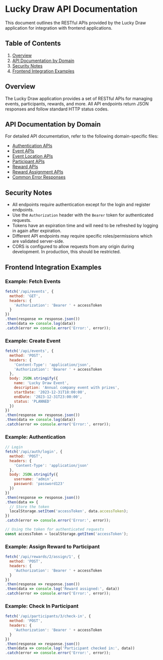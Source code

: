 # Lucky Draw API Documentation

This document outlines the RESTful APIs provided by the Lucky Draw application for integration with frontend applications.

## Table of Contents

1. [Overview](#overview)
2. [API Documentation by Domain](#api-documentation-by-domain)
3. [Security Notes](#security-notes)
4. [Frontend Integration Examples](#frontend-integration-examples)

## Overview

The Lucky Draw application provides a set of RESTful APIs for managing events, participants, rewards, and more. All API endpoints return JSON responses and follow standard HTTP status codes.

## API Documentation by Domain

For detailed API documentation, refer to the following domain-specific files:

- [Authentication APIs](./docs/api/Authentication_API.md)
- [Event APIs](./docs/api/Event_API.md)
- [Event Location APIs](./docs/api/EventLocation_API.md)
- [Participant APIs](./docs/api/Participant_API.md)
- [Reward APIs](./docs/api/Reward_API.md)
- [Reward Assignment APIs](./docs/api/RewardAssignment_API.md)
- [Common Error Responses](./docs/api/Error_Responses.md)

## Security Notes

- All endpoints require authentication except for the login and register endpoints.
- Use the `Authorization` header with the `Bearer` token for authenticated requests.
- Tokens have an expiration time and will need to be refreshed by logging in again after expiration.
- Different API endpoints may require specific roles/permissions which are validated server-side.
- CORS is configured to allow requests from any origin during development. In production, this should be restricted.

## Frontend Integration Examples

### Example: Fetch Events

```javascript
fetch('/api/events', {
  method: 'GET',
  headers: {
    'Authorization': 'Bearer ' + accessToken
  }
})
.then(response => response.json())
.then(data => console.log(data))
.catch(error => console.error('Error:', error));
```

### Example: Create Event

```javascript
fetch('/api/events', {
  method: 'POST',
  headers: {
    'Content-Type': 'application/json',
    'Authorization': 'Bearer ' + accessToken
  },
  body: JSON.stringify({
    name: 'Lucky Draw Event',
    description: 'Annual company event with prizes',
    startDate: '2023-12-31T18:00:00',
    endDate: '2023-12-31T23:00:00',
    status: 'PLANNED'
  })
})
.then(response => response.json())
.then(data => console.log(data))
.catch(error => console.error('Error:', error));
```

### Example: Authentication

```javascript
// Login
fetch('/api/auth/login', {
  method: 'POST',
  headers: {
    'Content-Type': 'application/json'
  },
  body: JSON.stringify({
    username: 'admin',
    password: 'password123'
  })
})
.then(response => response.json())
.then(data => {
  // Store the token
  localStorage.setItem('accessToken', data.accessToken);
})
.catch(error => console.error('Error:', error));

// Using the token for authenticated requests
const accessToken = localStorage.getItem('accessToken');
```

### Example: Assign Reward to Participant

```javascript
fetch('/api/rewards/2/assign/1', {
  method: 'POST',
  headers: {
    'Authorization': 'Bearer ' + accessToken
  }
})
.then(response => response.json())
.then(data => console.log('Reward assigned:', data))
.catch(error => console.error('Error:', error));
```

### Example: Check In Participant

```javascript
fetch('/api/participants/3/check-in', {
  method: 'POST',
  headers: {
    'Authorization': 'Bearer ' + accessToken
  }
})
.then(response => response.json())
.then(data => console.log('Participant checked in:', data))
.catch(error => console.error('Error:', error));
```
